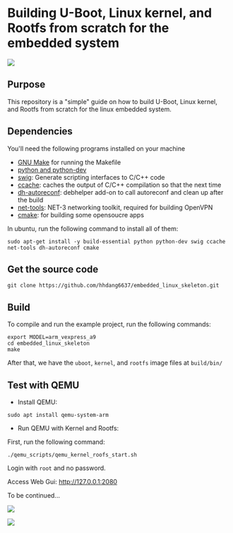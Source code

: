 # Building U-Boot, Linux kernel, and Rootfs from scratch for the embedded system

![](https://travis-ci.org/hhdang6637/embedded_linux_skeleton.svg?branch=master)

## Purpose
This repository is a "simple" guide on how to build U-Boot, Linux kernel, and Rootfs from scratch for the linux embedded system.

## Dependencies
You'll need the following programs installed on your machine
- [GNU Make](https://www.gnu.org/software/make/) for running the Makefile
- [python and python-dev](https://www.python.org/)
- [swig](http://www.swig.org/index.php): Generate scripting interfaces to C/C++ code
- [ccache](https://ccache.samba.org/): caches the output of C/C++ compilation so that the next time
- [dh-autoreconf](https://packages.ubuntu.com/trusty/dh-autoreconf): debhelper add-on to call autoreconf and clean up after the build
- [net-tools](https://packages.ubuntu.com/xenial/net-tools): NET-3 networking toolkit, required for building OpenVPN
- [cmake](https://cmake.org/overview/): for building some opensoucre apps

In ubuntu, run the following command to install all of them:
```
sudo apt-get install -y build-essential python python-dev swig ccache net-tools dh-autoreconf cmake
```

## Get the source code
```
git clone https://github.com/hhdang6637/embedded_linux_skeleton.git
```
## Build
To compile and run the example project, run the following commands:

```
export MODEL=arm_vexpress_a9
cd embedded_linux_skeleton
make
```

After that, we have the `uboot`, `kernel`, and `rootfs` image files at `build/bin/`

## Test with QEMU
- Install QEMU:
```
sudo apt install qemu-system-arm
```

- Run QEMU with Kernel and Rootfs:

First, run the following command:
```
./qemu_scripts/qemu_kernel_roofs_start.sh
```

Login with `root` and no password.

Access Web Gui: http://127.0.0.1:2080

To be continued...

![](https://raw.githubusercontent.com/wiki/hhdang6637/embedded_linux_skeleton/resource_history_page.png)

![](https://raw.githubusercontent.com/wiki/hhdang6637/embedded_linux_skeleton/firmware_upgrade.png)
